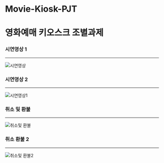 # Movie-Kiosk-PJT
영화예매 키오스크 조별과제 
=========================
### 시연영상 1
***
![시연영상](https://user-images.githubusercontent.com/54762216/86507582-4f765580-be14-11ea-8231-64916de604e8.gif)
### 시연영상 2 
***
![시연영상1](https://user-images.githubusercontent.com/54762216/86507583-51401900-be14-11ea-9be1-278f661674ee.gif)
### 취소 및 환불
***
![취소및 환불](https://user-images.githubusercontent.com/54762216/86507584-51d8af80-be14-11ea-9d19-f0a3f8ecf76e.gif)
### 취소 환불 2
***
![취소및 환불2](https://user-images.githubusercontent.com/54762216/86507585-52714600-be14-11ea-86d4-cdcdf7d745fe.gif)
